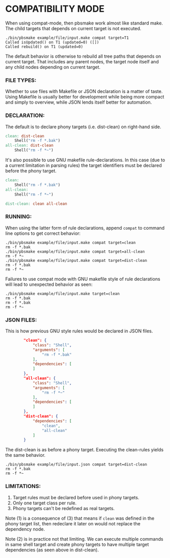 COMPATIBILITY MODE
============================================

When using compat-mode, then pbsmake work almost like standard make. The child targets that depends 
on current target is not executed.

```shell
./bin/pbsmake example/file/input.make compat target=T1 
Called isUpdated() on T1 (updated=0) ([])
Called rebuild() on T1 (updated=0)
```

The default behavior is otherwise to rebuild all tree paths that depends on current target. That includes
any parent nodes, the target node itself and any child nodes depending on current target.

### FILE TYPES:

Whether to use files with Makefile or JSON declaration is a matter of taste. Using Makefile is usually 
better for development while being more compact and simply to overview, while JSON lends itself better for 
automation.

### DECLARATION:

The default is to declare phony targets (i.e. dist-clean) on right-hand side.

```makefile
clean: dist-clean
	Shell("rm -f *.bak")
all-clean: dist-clean
	Shell("rm -f *~")
```

It's also possible to use GNU makefile rule-declarations. In this case (due to a current limitation in 
parsing rules) the target identifiers must be declared before the phony target.

```makefile
clean:
	Shell("rm -f *.bak")
all-clean:
	Shell("rm -f *~")

dist-clean: clean all-clean
```

### RUNNING:

When using the latter form of rule declarations, append `compat` to command line options to get correct
behavior:

```shell
./bin/pbsmake example/file/input.make compat target=clean
rm -f *.bak
./bin/pbsmake example/file/input.make compat target=all-clean
rm -f *~
./bin/pbsmake example/file/input.make compat target=dist-clean
rm -f *.bak
rm -f *~
```

Failures to use compat mode with GNU makefile style of rule declarations will lead to unexpected behavior
as seen:

```shell
./bin/pbsmake example/file/input.make target=clean
rm -f *.bak
rm -f *.bak
rm -f *~
```

### JSON FILES:

This is how previous GNU style rules would be declared in JSON files.

```json lines
        "clean": {
            "class": "Shell",
            "arguments": [
                "rm -f *.bak"
            ],
            "dependencies": [
            ]
        },
        "all-clean": {
            "class": "Shell",
            "arguments": [
                "rm -f *~"
            ],
            "dependencies": [
            ]
        },
        "dist-clean": {
            "dependencies": [
                "clean",
                "all-clean"
            ]
        }
```

The dist-clean is as before a phony target. Executing the clean-rules yields the same behavior.

```shell
./bin/pbsmake example/file/input.json compat target=dist-clean
rm -f *.bak
rm -f *~
```

### LIMITATIONS:

1. Target rules must be declared before used in phony targets.
2. Only one target class per rule.
3. Phony targets can't be redefined as real targets.

Note (1) is a consequence of (3) that means if `clean` was defined in the phony target list, then 
redeclare it later on would not replace the dependency node.

Note (2) is in practice not that limiting. We can execute multiple commands in same shell target and
create phony targets to have multiple target dependencies (as seen above in dist-clean).
